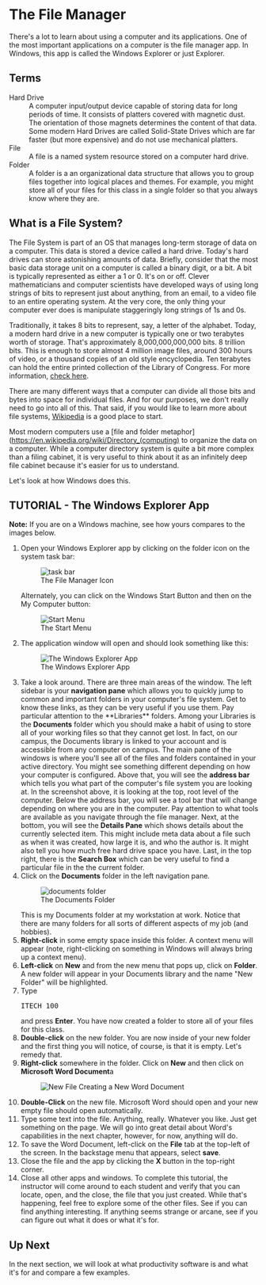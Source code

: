 # The File Manager

There's a lot to learn about using a computer and its applications. One of the most important applications on a computer is the file manager app. In Windows, this app is called the Windows Explorer or just Explorer.

## Terms

<dl>
    <dt>Hard Drive</dt>
    <dd>A computer input/output device capable of storing data for long periods of time. It consists of platters covered with magnetic dust. The orientation of those magnets determines the content of that data. Some modern Hard Drives are called Solid-State Drives which are far faster (but more expensive) and do not use mechanical platters.</dd>
    <dt>File</dt>
    <dd>A file is a named system resource stored on a computer hard drive.</dd>
    <dt>Folder</dt>
    <dd>A folder is a an organizational data structure that allows you to group files together into logical places and themes. For example, you might store all of your files for this class in a single folder so that you always know where they are.</dd>
</dl>

## What is a File System?

The File System is part of an OS that manages long-term storage of data on a computer. This data is stored a device called a hard drive. Today's hard drives can store astonishing amounts of data. Briefly, consider that the most basic data storage unit on a computer is called a binary digit, or a bit. A bit is typically represented as either a 1 or 0. It's on or off. Clever mathematicians and computer scientists have developed ways of using long strings of bits to represent just about anything, from an email, to a video file to an entire operating system. At the very core, the only thing your computer ever does is manipulate staggeringly long strings of 1s and 0s.

Traditionally, it takes 8 bits to represent, say, a letter of the alphabet. Today, a modern hard drive in a new computer is typically one or two terabytes worth of storage. That's approximately 8,000,000,000,000 bits. 8 trillion bits. This is enough to store almost 4 million image files, around 300 hours of video, or a thousand copies of an old style encyclopedia. Ten terabytes can hold the entire printed collection of the Library of Congress. For more information, [check here](http://www.whatsabyte.com/).

There are many different ways that a computer can divide all those bits and bytes into space for individual files. And for our purposes, we don't really need to go into all of this. That said, if you would like to learn more about file systems, [Wikipedia](https://en.wikipedia.org/wiki/File_system) is a good place to start.

Most modern computers use a [file and folder metaphor](https://en.wikipedia.org/wiki/Directory_(computing) to organize the data on a computer. While a computer directory system is quite a bit more complex than a filing cabinet, it is very useful to think about it as an infinitely deep file cabinet because it's easier for us to understand.

Let's look at how Windows does this.

## TUTORIAL - The Windows Explorer App

**Note:** If you are on a Windows machine, see how yours compares to the images below.

<ol>
    <li>
        Open your Windows Explorer app by clicking on the folder icon on the system task bar:
        <figure>
            <img src="images/task_bar_file_highlighted.png" alt="task bar" />
            <figcaption>The File Manager Icon</figcaption>
        </figure>
        Alternately, you can click on the Windows Start Button and then on the My Computer button:
        <figure>
            <img src="images/task_bar_windows_button_my_computer.png" alt="Start Menu" />
            <figcaption>The Start Menu</figcaption>
        </figure>
    </li>
    <li>
        The application window will open and should look something like this:
        <figure>
            <img src="images/file_system_1.png" alt="The Windows Explorer App">
            <figcaption>The Windows Explorer App</figcaption>
        </figure>
    </li>
    <li>
        Take a look around. There are three main areas of the window. The left sidebar is your <strong>navigation pane</strong> which allows you to quickly jump to common and important folders in your computer's file system. Get to know these links, as they can be very useful if you use them. Pay particular attention to the **Libraries** folders. Among your Libraries is the <strong>Documents</strong> folder which you should make a habit of using to store all of your working files so that they cannot get lost. In fact, on our campus, the Documents library is linked to your account and is accessible from any computer on campus. The main pane of the windows is where you'll see all of the files and folders contained in your active directory. You might see something different depending on how your computer is configured. Above that, you will see the <strong>address bar</strong> which tells you what part of the computer's file system you are looking at. In the screenshot above, it is looking at the top, root level of the computer. Below the address bar, you will see a tool bar that will change depending on where you are in the computer. Pay attention to what tools are available as you navigate through the file manager. Next, at the bottom, you will see the <strong>Details Pane</strong> which shows details about the currently selected item. This might include meta data about a file such as when it was created, how large it is, and who the author is. It might also tell you how much free hard drive space you have. Last, in the top right, there is the <strong>Search Box</strong> which can be very useful to find a particular file in the the current folder.
    </li>
    <li>
        Click on the <strong>Documents</strong> folder in the left navigation pane.
        <figure>
            <img src="images/documents_folder.png" alt="documents folder">
            <figcaption>The Documents Folder</figcaption>
        </figure>
        This is my Documents folder at my workstation at work. Notice that there are many folders for all sorts of different aspects of my job (and hobbies).
    </li>
    <li>
        <strong>Right-click</strong> in some empty space inside this folder. A context menu will appear (note, right-clicking on something in Windows will always bring up a context menu).
    </li>
    <li>
        <strong>Left-click</strong> on <strong>New</strong> and from the new menu that pops up, click on <strong>Folder</strong>. A new folder will appear in your Documents library and the name "New Folder" will be highlighted.
    </li>
    <li>
        Type <pre>ITECH 100</pre> and press <strong>Enter</strong>. You have now created a folder to store all of your files for this class.
    </li>
    <li>
        <strong>Double-click</strong> on the new folder. You are now inside of your new folder and the first thing you will notice, of course, is that it is empty. Let's remedy that.
    </li>
    <li>
        <strong>Right-click</strong> somewhere in the folder. Click on <strong>New</strong> and then click on <strong>Microsoft Word Document</strong>a
        <figure>
            <img src="images/new_file.png" alt="New File">
            <figcamption>Creating a New Word Document</figcamption>
        </figure>
    </li>
    <li>
        <strong>Double-Click</strong> on the new file. Microsoft Word should open and your new empty file should open automatically.
    </li>
    <li>Type some text into the file. Anything, really. Whatever you like. Just get something on the page. We will go into great detail about Word's capabilities in the next chapter, however, for now, anything will do. </li>
    <li>To save the Word Document, left-click on the <strong>File</strong> tab at the top-left of the screen. In the backstage menu that appears, select <strong>save</strong>.</li>
    <li>
        Close the file and the app by clicking the <strong>X</strong> button in the top-right corner.
    </li>
    <li>
        Close all other apps and windows. To complete this tutorial, the instructor will come around to each student and verify that you can locate, open, and the close, the file that you just created. While that's happening, feel free to explore some of the other files. See if you can find anything interesting. If anything seems strange or arcane, see if you can figure out what it does or what it's for.
    </li>
</ol>

## Up Next

In the next section, we will look at what productivity software is and what it's for and compare a few examples.
